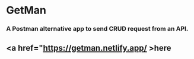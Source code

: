# GetMan
### A Postman alternative app to send CRUD request from an API.
## <a href="https://getman.netlify.app/ >here</a>
